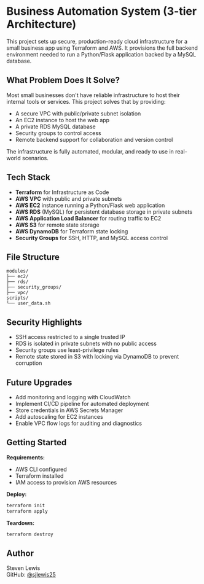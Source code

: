# Business Automation System (3-tier Architecture)

This project sets up secure, production-ready cloud infrastructure for a small business app using Terraform and AWS. It provisions the full backend environment needed to run a Python/Flask application backed by a MySQL database.

## What Problem Does It Solve?

Most small businesses don't have reliable infrastructure to host their internal tools or services. This project solves that by providing:

- A secure VPC with public/private subnet isolation  
- An EC2 instance to host the web app  
- A private RDS MySQL database  
- Security groups to control access  
- Remote backend support for collaboration and version control  

The infrastructure is fully automated, modular, and ready to use in real-world scenarios.

## Tech Stack

- **Terraform** for Infrastructure as Code  
- **AWS VPC** with public and private subnets  
- **AWS EC2** instance running a Python/Flask web application  
- **AWS RDS** (MySQL) for persistent database storage in private subnets  
- **AWS Application Load Balancer** for routing traffic to EC2  
- **AWS S3** for remote state storage  
- **AWS DynamoDB** for Terraform state locking  
- **Security Groups** for SSH, HTTP, and MySQL access control  

## File Structure

```
modules/
├── ec2/
├── rds/
├── security_groups/
├── vpc/
scripts/
└── user_data.sh
```

## Security Highlights

- SSH access restricted to a single trusted IP  
- RDS is isolated in private subnets with no public access  
- Security groups use least-privilege rules  
- Remote state stored in S3 with locking via DynamoDB to prevent corruption  

## Future Upgrades

- Add monitoring and logging with CloudWatch  
- Implement CI/CD pipeline for automated deployment  
- Store credentials in AWS Secrets Manager  
- Add autoscaling for EC2 instances  
- Enable VPC flow logs for auditing and diagnostics  

## Getting Started

**Requirements:**
- AWS CLI configured  
- Terraform installed  
- IAM access to provision AWS resources  

**Deploy:**
```bash
terraform init
terraform apply
```

**Teardown:**
```bash
terraform destroy
```

## Author

Steven Lewis  
GitHub: [@sjlewis25](https://github.com/sjlewis25)
